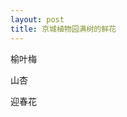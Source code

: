 ```yaml
---
layout: post
title: 京城植物园满树的鲜花
---
```




榆叶梅

[](http://www.francaisblog.com../images/flower1.jpg)

山杏

[](http://www.francaisblog.com../images/flower2.jpg) 

迎春花

[](http://www.francaisblog.com../images/flower3.jpg)

